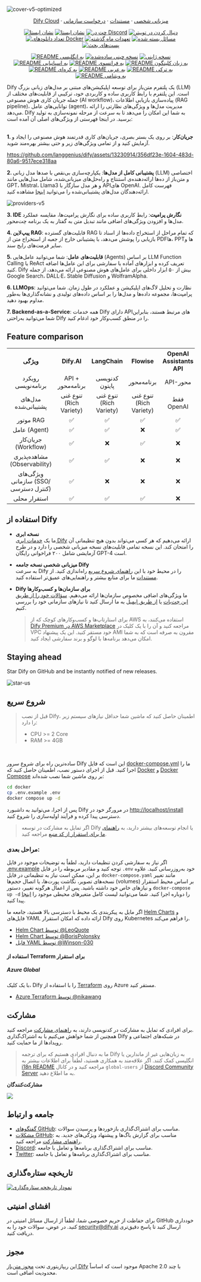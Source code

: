 ![cover-v5-optimized](https://github.com/langgenius/dify/assets/13230914/f9e19af5-61ba-4119-b926-d10c4c06ebab)

<p align="center">
  <a href="https://cloud.dify.ai">Dify Cloud</a> ·
  <a href="https://docs.dify.ai/getting-started/install-self-hosted">میزبانی شخصی</a> ·
  <a href="https://docs.dify.ai">مستندات</a> ·
  <a href="https://udify.app/chat/22L1zSxg6yW1cWQg">درخواست سازمانی</a>
</p>

<p align="center">
    <a href="https://dify.ai" target="_blank">
        <img alt="نشان ایستا" src="https://img.shields.io/badge/Product-F04438"></a>
    <a href="https://dify.ai/pricing" target="_blank">
        <img alt="نشان ایستا" src="https://img.shields.io/badge/free-pricing?logo=free&color=%20%23155EEF&label=pricing&labelColor=%20%23528bff"></a>
    <a href="https://discord.gg/FngNHpbcY7" target="_blank">
        <img src="https://img.shields.io/discord/1082486657678311454?logo=discord&labelColor=%20%235462eb&logoColor=%20%23f5f5f5&color=%20%235462eb"
            alt="چت در Discord"></a>
    <a href="https://twitter.com/intent/follow?screen_name=dify_ai" target="_blank">
        <img src="https://img.shields.io/twitter/follow/dify_ai?logo=X&color=%20%23f5f5f5"
            alt="دنبال کردن در توییتر"></a>
    <a href="https://hub.docker.com/u/langgenius" target="_blank">
        <img alt="تعداد دانلود‌های Docker" src="https://img.shields.io/docker/pulls/langgenius/dify-web?labelColor=%20%23FDB062&color=%20%23f79009"></a>
    <a href="https://github.com/langgenius/dify/graphs/commit-activity" target="_blank">
        <img alt="تعهدات ماه گذشته" src="https://img.shields.io/github/commit-activity/m/langgenius/dify?labelColor=%20%2332b583&color=%20%2312b76a"></a>
    <a href="https://github.com/langgenius/dify/" target="_blank">
        <img alt="مسائل بسته شده" src="https://img.shields.io/github/issues-search?query=repo%3Alanggenius%2Fdify%20is%3Aclosed&label=issues%20closed&labelColor=%20%237d89b0&color=%20%235d6b98"></a>
    <a href="https://github.com/langgenius/dify/discussions/" target="_blank">
        <img alt="پست‌های بحث" src="https://img.shields.io/github/discussions/langgenius/dify?labelColor=%20%239b8afb&color=%20%237a5af8"></a>
</p>

<p align="center">
  <a href="./README.md"><img alt="README به انگلیسی" src="https://img.shields.io/badge/English-d9d9d9"></a>
  <a href="./README_CN.md"><img alt="نسخه چینی ساده‌شده" src="https://img.shields.io/badge/简体中文-d9d9d9"></a>
  <a href="./README_JA.md"><img alt="نسخه ژاپنی" src="https://img.shields.io/badge/日本語-d9d9d9"></a>
  <a href="./README_ES.md"><img alt="README به اسپانیایی" src="https://img.shields.io/badge/Español-d9d9d9"></a>
  <a href="./README_FR.md"><img alt="README به فرانسوی" src="https://img.shields.io/badge/Français-d9d9d9"></a>
  <a href="./README_KL.md"><img alt="README به زبان کلینگون" src="https://img.shields.io/badge/Klingon-d9d9d9"></a>
  <a href="./README_KR.md"><img alt="README به کره‌ای" src="https://img.shields.io/badge/한국어-d9d9d9"></a>
  <a href="./README_AR.md"><img alt="README به عربی" src="https://img.shields.io/badge/العربية-d9d9d9"></a>
  <a href="./README_TR.md"><img alt="README به ترکی" src="https://img.shields.io/badge/Türkçe-d9d9d9"></a>
  <a href="./README_VI.md"><img alt="README به ویتنامی" src="https://img.shields.io/badge/Ti%E1%BA%BFng%20Vi%E1%BB%87t-d9d9d9"></a>
</p>



Dify یک پلتفرم متن‌باز برای توسعه اپلیکیشن‌های مبتنی بر مدل‌های زبانی بزرگ (LLM) است. این پلتفرم با رابط کاربری ساده و کاربردی خود، ترکیبی از قابلیت‌های مختلف از جمله جریان کاری هوش مصنوعی (AI workflow)، پیاده‌سازی بازیابی اطلاعات (RAG pipeline)، توانایی‌های عامل (agent)، مدیریت مدل‌ها و ویژگی‌های نظارتی را ارائه می‌دهد. Dify به شما این امکان را می‌دهد تا به سرعت از مرحله نمونه‌سازی به تولید برسید. در اینجا فهرستی از ویژگی‌های اصلی آن آمده است:
</br> </br>

**1. جریان‌کار**: 
بر روی یک بستر بصری، جریان‌های کاری قدرتمند هوش مصنوعی را ایجاد و آزمایش کنید و از تمامی ویژگی‌های زیر و حتی بیشتر بهره‌مند شوید.


  https://github.com/langgenius/dify/assets/13230914/356df23e-1604-483d-80a6-9517ece318aa



**2. پشتیبانی کامل از مدل‌ها**: 
  یکپارچه‌سازی بی‌نقص با صدها مدل زبانی (LLM) اختصاصی و متن‌باز از ده‌ها ارائه‌دهنده‌ی استنتاج و راه‌حل‌های میزبانی‌شده، شامل مدل‌هایی مانند GPT، Mistral، Llama3 و هر مدل سازگار با APIهای OpenAI. فهرست کامل ارائه‌دهندگان مدل‌های پشتیبانی‌شده را می‌توانید [اینجا](https://docs.dify.ai/getting-started/readme/model-providers) مشاهده کنید.

![providers-v5](https://github.com/langgenius/dify/assets/13230914/5a17bdbe-097a-4100-8363-40255b70f6e3)


**3. IDE نگارش پرامپت**: 
  رابط کاربری ساده برای نگارش پرامپت‌ها، مقایسه عملکرد مدل‌ها و افزودن ویژگی‌های اضافی مانند تبدیل متن به گفتار به یک برنامه چت‌محور.

**4. پیپ‌لاین RAG**: 
  قابلیت‌های گسترده RAG که تمام مراحل از استخراج داده‌ها از اسناد تا بازیابی را پوشش می‌دهد، با پشتیبانی خارج از جعبه از استخراج متن از PDFها، PPTها و سایر فرمت‌های رایج سند.

**5. قابلیت‌های عامل**: 
شما می‌توانید عامل‌هایی (Agents) بر اساس LLM Function Calling یا ReAct تعریف کرده و ابزارهای آماده یا سفارشی برای این عامل‌ها اضافه کنید. Dify بیش از ۵۰ ابزار داخلی برای عامل‌های هوش مصنوعی ارائه می‌دهد، از جمله Google Search، DALL·E، Stable Diffusion و WolframAlpha.

**6. LLMOps**: 
  نظارت و تحلیل لاگ‌های اپلیکیشن و عملکرد در طول زمان. شما می‌توانید پرامپت‌ها، مجموعه داده‌ها و مدل‌ها را بر اساس داده‌های تولیدی و نشانه‌گذاری‌ها به‌طور مداوم بهبود دهید.

**7. Backend-as-a-Service**: 
  همه خدمات Dify دارای API‌های مرتبط هستند، بنابراین شما می‌توانید به‌راحتی Dify را در منطق کسب‌وکار خود ادغام کنید.

## Feature comparison
<table style="width: 100%;">
  <tr>
    <th align="center">ویژگی</th>
    <th align="center">Dify.AI</th>
    <th align="center">LangChain</th>
    <th align="center">Flowise</th>
    <th align="center">OpenAI Assistants API</th>
  </tr>
  <tr>
    <td align="center">رویکرد برنامه‌نویسی</td>
    <td align="center">API + برنامه‌محور</td>
    <td align="center">کدنویسی پایتون</td>
    <td align="center">برنامه‌محور</td>
    <td align="center">API-محور</td>
  </tr>
  <tr>
    <td align="center">مدل‌های پشتیبانی‌شده</td>
    <td align="center">تنوع غنی (Rich Variety)</td>
    <td align="center">تنوع غنی (Rich Variety)</td>
    <td align="center">تنوع غنی (Rich Variety)</td>
    <td align="center">فقط OpenAI</td>
  </tr>
  <tr>
    <td align="center">موتور RAG</td>
    <td align="center">✅</td>
    <td align="center">✅</td>
    <td align="center">✅</td>
    <td align="center">✅</td>
  </tr>
  <tr>
    <td align="center">عامل (Agent)</td>
    <td align="center">✅</td>
    <td align="center">✅</td>
    <td align="center">❌</td>
    <td align="center">✅</td>
  </tr>
  <tr>
    <td align="center">جریان‌کار (Workflow)</td>
    <td align="center">✅</td>
    <td align="center">❌</td>
    <td align="center">✅</td>
    <td align="center">❌</td>
  </tr>
  <tr>
    <td align="center">مشاهده‌پذیری (Observability)</td>
    <td align="center">✅</td>
    <td align="center">✅</td>
    <td align="center">❌</td>
    <td align="center">❌</td>
  </tr>
  <tr>
    <td align="center">ویژگی‌های سازمانی (SSO/کنترل دسترسی)</td>
    <td align="center">✅</td>
    <td align="center">❌</td>
    <td align="center">❌</td>
    <td align="center">❌</td>
  </tr>
  <tr>
    <td align="center">استقرار محلی</td>
    <td align="center">✅</td>
    <td align="center">✅</td>
    <td align="center">✅</td>
    <td align="center">❌</td>
  </tr>
</table>

## استفاده از Dify

- **نسخه ابری** </br>
ما یک [خدمات ابری Dify](https://dify.ai) ارائه می‌دهیم که هر کسی می‌تواند بدون هیچ تنظیماتی آن را امتحان کند. این نسخه تمامی قابلیت‌های نسخه میزبانی شخصی را دارد و در طرح آزمایشی شامل ۲۰۰ فراخوانی رایگان GPT-4 است.

- **میزبانی شخصی نسخه جامعه Dify** </br>
به سرعت Dify را در محیط خود با این [راهنمای شروع سریع](#quick-start) راه‌اندازی کنید. از [مستندات](https://docs.dify.ai) ما برای منابع بیشتر و راهنمایی‌های عمیق‌تر استفاده کنید.

- **Dify برای سازمان‌ها و کسب‌وکارها** </br>
ما ویژگی‌های اضافی مخصوص سازمان‌ها ارائه می‌دهیم. [سؤالات خود را از طریق این چت‌بات](https://udify.app/chat/22L1zSxg6yW1cWQg) یا [از طریق ایمیل](mailto:business@dify.ai?subject=[GitHub]Business%20License%20Inquiry) به ما ارسال کنید تا نیازهای سازمانی خود را بررسی کنیم.</br>
  > برای استارتاپ‌ها و کسب‌وکارهای کوچک که از AWS استفاده می‌کنند، به [Dify Premium در AWS Marketplace](https://aws.amazon.com/marketplace/pp/prodview-t22mebxzwjhu6) مراجعه کنید و آن را با یک کلیک در VPC خود مستقر کنید. این یک پیشنهاد AMI مقرون به صرفه است که به شما امکان می‌دهد برنامه‌ها با لوگو و برند سفارشی ایجاد کنید.



## Staying ahead

Star Dify on GitHub and be instantly notified of new releases.

![star-us](https://github.com/langgenius/dify/assets/13230914/b823edc1-6388-4e25-ad45-2f6b187adbb4)



## شروع سریع
> قبل از نصب Dify، اطمینان حاصل کنید که ماشین شما حداقل نیازهای سیستم زیر را دارد:
> 
>- CPU >= 2 Core
>- RAM >= 4GB

</br>

ساده‌ترین راه برای شروع سرور Dify این است که فایل [docker-compose.yml](docker/docker-compose.yaml) ما را اجرا کنید. قبل از اجرای دستور نصب، اطمینان حاصل کنید که [Docker](https://docs.docker.com/get-docker/) و [Docker Compose](https://docs.docker.com/compose/install/) بر روی ماشین شما نصب شده‌اند:

```bash
cd docker
cp .env.example .env
docker compose up -d
```

پس از اجرا، می‌توانید به داشبورد Dify در مرورگر خود در [http://localhost/install](http://localhost/install) دسترسی پیدا کرده و فرآیند اولیه‌سازی را شروع کنید.

> اگر تمایل به مشارکت در توسعه Dify یا انجام توسعه‌های بیشتر دارید، به [راهنمای ما برای استقرار از کد منبع](https://docs.dify.ai/getting-started/install-self-hosted/local-source-code) مراجعه کنید.

### مراحل بعدی:

اگر نیاز به سفارشی کردن تنظیمات دارید، لطفاً به توضیحات موجود در فایل [.env.example](docker/.env.example) توجه کنید و مقادیر مربوطه را در فایل `.env` خود به‌روزرسانی کنید. علاوه بر این، ممکن است نیاز به تنظیماتی در فایل `docker-compose.yaml` مانند تغییر نسخه‌های تصویر، نگاشت پورت‌ها، یا اتصال حجم‌ها (volumes) بر اساس محیط استقرار و نیازهای خاص خود داشته باشید. پس از اعمال هرگونه تغییر، دستور `docker-compose up -d` را دوباره اجرا کنید. شما می‌توانید لیست کامل متغیرهای محیطی موجود را [اینجا](https://docs.dify.ai/getting-started/install-self-hosted/environments) پیدا کنید.

اگر مایل به پیکربندی یک محیط با دسترسی بالا هستید، جامعه ما [Helm Charts](https://helm.sh/) و فایل‌های YAML ارائه داده که امکان استقرار Dify روی Kubernetes را فراهم می‌کند.

- [Helm Chart توسط @LeoQuote](https://github.com/douban/charts/tree/master/charts/dify)
- [Helm Chart توسط @BorisPolonsky](https://github.com/BorisPolonsky/dify-helm)
- [فایل YAML توسط @Winson-030](https://github.com/Winson-030/dify-kubernetes)

#### استفاده از Terraform برای استقرار

##### Azure Global
با یک کلیک، Dify را با استفاده از [Terraform](https://www.terraform.io/) روی Azure مستقر کنید.
- [Azure Terraform توسط @nikawang](https://github.com/nikawang/dify-azure-terraform)

## مشارکت

برای افرادی که تمایل به مشارکت در کدنویسی دارند، به [راهنمای مشارکت](https://github.com/langgenius/dify/blob/main/CONTRIBUTING.md) مراجعه کنید.  
همچنین از شما خواهش می‌کنیم با به اشتراک‌گذاری Dify در شبکه‌های اجتماعی و رویدادها از ما حمایت کنید.

> ما به دنبال افرادی هستیم که برای ترجمه Dify به زبان‌هایی غیر از ماندارین یا انگلیسی کمک کنند. اگر علاقه‌مند به همکاری هستید، لطفاً برای اطلاعات بیشتر به [i18n README](https://github.com/langgenius/dify/blob/main/web/i18n/README.md) مراجعه کنید و در کانال `global-users` از [Discord Community Server](https://discord.gg/8Tpq4AcN9c) به ما اطلاع دهید.

**مشارکت‌کنندگان**

<a href="https://github.com/langgenius/dify/graphs/contributors">
  <img src="https://contrib.rocks/image?repo=langgenius/dify" />
</a>

## جامعه و ارتباط

* [گفتگوهای GitHub](https://github.com/langgenius/dify/discussions): مناسب برای اشتراک‌گذاری بازخوردها و پرسیدن سوالات.
* [مشکلات GitHub](https://github.com/langgenius/dify/issues): مناسب برای گزارش باگ‌ها و پیشنهاد ویژگی‌های جدید. به [راهنمای مشارکت](https://github.com/langgenius/dify/blob/main/CONTRIBUTING.md) مراجعه کنید.
* [Discord](https://discord.gg/FngNHpbcY7): مناسب برای اشتراک‌گذاری برنامه‌ها و تعامل با جامعه.
* [Twitter](https://twitter.com/dify_ai): مناسب برای اشتراک‌گذاری برنامه‌ها و تعامل با جامعه.

## تاریخچه ستاره‌گذاری

[![نمودار تاریخچه ستاره‌گذاری](https://api.star-history.com/svg?repos=langgenius/dify&type=Date)](https://star-history.com/#langgenius/dify&Date)

## افشای امنیتی

برای حفاظت از حریم خصوصی شما، لطفاً از ارسال مسائل امنیتی در GitHub خودداری کنید. در عوض، سوالات خود را به security@dify.ai ارسال کنید تا پاسخ دقیق‌تری دریافت کنید.

## مجوز

این ریپازیتوری تحت [مجوز متن‌باز Dify](LICENSE) موجود است که اساساً Apache 2.0 با چند محدودیت اضافی است.

